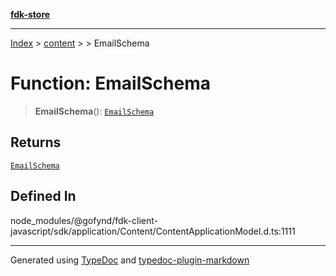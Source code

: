 [**fdk-store**](../../../README.md)
***

[Index](../../../API.md) > [content](../../README.md) > [<internal>](../README.md) > EmailSchema

# Function: EmailSchema

> **EmailSchema**(): [`EmailSchema`](../type-aliases/type-alias.EmailSchema.md)

## Returns

[`EmailSchema`](../type-aliases/type-alias.EmailSchema.md)

## Defined In

node\_modules/@gofynd/fdk-client-javascript/sdk/application/Content/ContentApplicationModel.d.ts:1111

***
Generated using [TypeDoc](https://typedoc.org/) and [typedoc-plugin-markdown](https://www.npmjs.com/package/typedoc-plugin-markdown)

